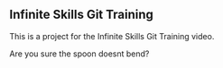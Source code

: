 ## Infinite Skills Git Training

This is a project for the Infinite Skills Git Training video.

Are you sure the spoon doesnt bend?